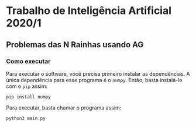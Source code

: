 # Trabalho de Inteligência Artificial 2020/1

## Problemas das N Rainhas usando AG

### Como executar

Para executar o software, você precisa primeiro instalar as dependências. A única dependência para esse programa é o `numpy`. Então, basta instalá-lo com o `pip` assim:

```
pip install numpy
```

Para executar, basta chamar o programa assim: 

```
python3 main.py  
```